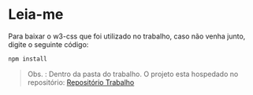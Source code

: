 # Leia-me

Para baixar o w3-css que foi utilizado no trabalho, caso não venha junto, digite o seguinte código:

```bash
npm install
```

> Obs. : Dentro da pasta do trabalho.
> O projeto esta hospedado no repositório: [Repositório Trabalho](https://github.com/Gustavo-Leao-Nogueira/trabalho-programacao-web-1)